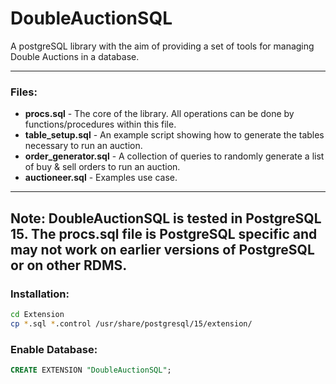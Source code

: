 # DoubleAuctionSQL
A postgreSQL library with the aim of providing a set of tools for managing Double Auctions in a database.

---

### Files:
* **procs.sql** - The core of the library.  All operations can be done by functions/procedures within this file.
* **table_setup.sql** - An example script showing how to generate the tables necessary to run an auction.
* **order_generator.sql** - A collection of queries to randomly generate a list of buy & sell orders to run an auction.
* **auctioneer.sql** - Examples use case.

---
Note: DoubleAuctionSQL is tested in PostgreSQL 15.  The procs.sql file is PostgreSQL specific and may not work on earlier versions of PostgreSQL or on other RDMS.
---

### Installation:
```sh
cd Extension
cp *.sql *.control /usr/share/postgresql/15/extension/
```

### Enable Database:
```sql
CREATE EXTENSION "DoubleAuctionSQL";
```

